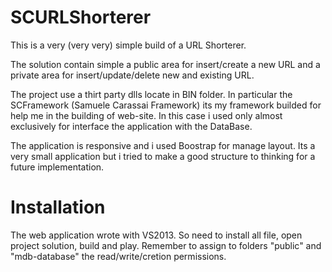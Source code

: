 # SCURLShorterer
This is a very (very very) simple build of a URL Shorterer.

The solution contain simple a public area for insert/create a new URL and a private area for insert/update/delete new and existing URL.

The project use a thirt party dlls locate in BIN folder. 
In particular the SCFramework (Samuele Carassai Framework) its my framework builded for help me in the building of web-site.
In this case i used only almost exclusively for interface the application with the DataBase.

The application is responsive and i used Boostrap for manage layout.
Its a very small application but i tried to make a good structure to thinking for a future implementation.


# Installation
The web application wrote with VS2013.
So need to install all file, open project solution, build and play.
Remember to assign to folders "public" and "mdb-database" the read/write/cretion permissions.